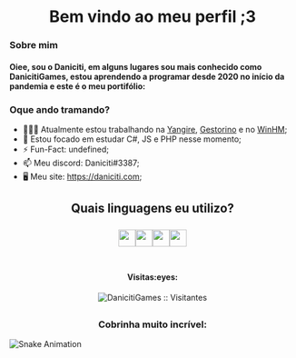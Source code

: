 <h1 align="center">Bem vindo ao meu perfil ;3</h1>

### Sobre mim
<h4 align="left">Oiee, sou o Daniciti, em alguns lugares sou mais conhecido como DanicitiGames, estou aprendendo a programar desde 2020 no início da pandemia e este é o meu portifólio:</h4>

### Oque ando tramando?
- 👨🏽‍💻 Atualmente estou trabalhando na [Yangire](https://yangire.xyz/), [Gestorino](https://github.com/DanicitiGames/gestorino) e no [WinHM](https://github.com/DanicitiGames/WinHM);
- 🌱 Estou focado em estudar C#, JS e PHP nesse momento;
- ⚡️ Fun-Fact: undefined;
- 📫 Meu discord: Daniciti#3387;
- 🖥️ Meu site: https://daniciti.com;
<h2 align="center">Quais linguagens eu utilizo?
  <br><br>
<img height="30" src="https://cdn.jsdelivr.net/gh/devicons/devicon/icons/html5/html5-original.svg"/><img height="30" src="https://cdn.jsdelivr.net/gh/devicons/devicon/icons/javascript/javascript-original.svg"/><img height="30" src="https://cdn.jsdelivr.net/gh/devicons/devicon/icons/php/php-plain.svg"/><img height="30" src="https://cdn.jsdelivr.net/gh/devicons/devicon/icons/csharp/csharp-original.svg"/><br><br></h2>
<h4 align="center">Visitas:eyes:</h4>
<p align="center"><img src="https://profile-counter.glitch.me/{DanicitiGames}/count.svg" alt="DanicitiGames :: Visitantes" /></p>

## 

<h3 align="center">Cobrinha muito incrível:</h3>

![Snake Animation](https://github.com/DanicitiGames/DanicitiGames/blob/output/github-contribution-grid-snake.svg)

##
